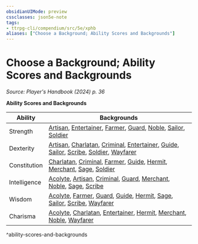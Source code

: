 ```yaml
---
obsidianUIMode: preview
cssclasses: json5e-note
tags:
- ttrpg-cli/compendium/src/5e/xphb
aliases: ["Choose a Background; Ability Scores and Backgrounds"]
---
```

# Choose a Background; Ability Scores and Backgrounds
*Source: Player's Handbook (2024) p. 36* 

**Ability Scores and Backgrounds**

| Ability | Backgrounds |
|---------|-------------|
| Strength | [Artisan](2-Mechanics/CLI/backgrounds/artisan-xphb.md), [Entertainer](2-Mechanics/CLI/backgrounds/entertainer-xphb.md), [Farmer](2-Mechanics/CLI/backgrounds/farmer-xphb.md), [Guard](2-Mechanics/CLI/backgrounds/guard-xphb.md), [Noble](2-Mechanics/CLI/backgrounds/noble-xphb.md), [Sailor](2-Mechanics/CLI/backgrounds/sailor-xphb.md), [Soldier](2-Mechanics/CLI/backgrounds/soldier-xphb.md) |
| Dexterity | [Artisan](2-Mechanics/CLI/backgrounds/artisan-xphb.md), [Charlatan](2-Mechanics/CLI/backgrounds/charlatan-xphb.md), [Criminal](2-Mechanics/CLI/backgrounds/criminal-xphb.md), [Entertainer](2-Mechanics/CLI/backgrounds/entertainer-xphb.md), [Guide](2-Mechanics/CLI/backgrounds/guide-xphb.md), [Sailor](2-Mechanics/CLI/backgrounds/sailor-xphb.md), [Scribe](2-Mechanics/CLI/backgrounds/scribe-xphb.md), [Soldier](2-Mechanics/CLI/backgrounds/soldier-xphb.md), [Wayfarer](2-Mechanics/CLI/backgrounds/wayfarer-xphb.md) |
| Constitution | [Charlatan](2-Mechanics/CLI/backgrounds/charlatan-xphb.md), [Criminal](2-Mechanics/CLI/backgrounds/criminal-xphb.md), [Farmer](2-Mechanics/CLI/backgrounds/farmer-xphb.md), [Guide](2-Mechanics/CLI/backgrounds/guide-xphb.md), [Hermit](2-Mechanics/CLI/backgrounds/hermit-xphb.md), [Merchant](2-Mechanics/CLI/backgrounds/merchant-xphb.md), [Sage](2-Mechanics/CLI/backgrounds/sage-xphb.md), [Soldier](2-Mechanics/CLI/backgrounds/soldier-xphb.md) |
| Intelligence | [Acolyte](2-Mechanics/CLI/backgrounds/acolyte-xphb.md), [Artisan](2-Mechanics/CLI/backgrounds/artisan-xphb.md), [Criminal](2-Mechanics/CLI/backgrounds/criminal-xphb.md), [Guard](2-Mechanics/CLI/backgrounds/guard-xphb.md), [Merchant](2-Mechanics/CLI/backgrounds/merchant-xphb.md), [Noble](2-Mechanics/CLI/backgrounds/noble-xphb.md), [Sage](2-Mechanics/CLI/backgrounds/sage-xphb.md), [Scribe](2-Mechanics/CLI/backgrounds/scribe-xphb.md) |
| Wisdom | [Acolyte](2-Mechanics/CLI/backgrounds/acolyte-xphb.md), [Farmer](2-Mechanics/CLI/backgrounds/farmer-xphb.md), [Guard](2-Mechanics/CLI/backgrounds/guard-xphb.md), [Guide](2-Mechanics/CLI/backgrounds/guide-xphb.md), [Hermit](2-Mechanics/CLI/backgrounds/hermit-xphb.md), [Sage](2-Mechanics/CLI/backgrounds/sage-xphb.md), [Sailor](2-Mechanics/CLI/backgrounds/sailor-xphb.md), [Scribe](2-Mechanics/CLI/backgrounds/scribe-xphb.md), [Wayfarer](2-Mechanics/CLI/backgrounds/wayfarer-xphb.md) |
| Charisma | [Acolyte](2-Mechanics/CLI/backgrounds/acolyte-xphb.md), [Charlatan](2-Mechanics/CLI/backgrounds/charlatan-xphb.md), [Entertainer](2-Mechanics/CLI/backgrounds/entertainer-xphb.md), [Hermit](2-Mechanics/CLI/backgrounds/hermit-xphb.md), [Merchant](2-Mechanics/CLI/backgrounds/merchant-xphb.md), [Noble](2-Mechanics/CLI/backgrounds/noble-xphb.md), [Wayfarer](2-Mechanics/CLI/backgrounds/wayfarer-xphb.md) |
^ability-scores-and-backgrounds